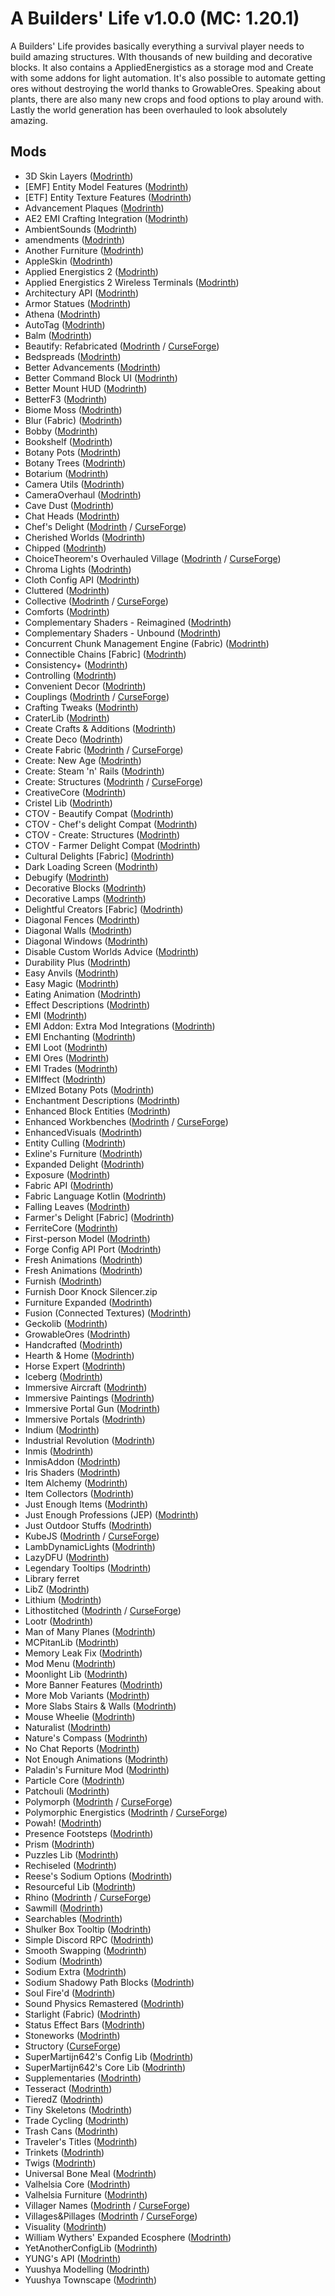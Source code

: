 # A Builders' Life v1.0.0 (MC: 1.20.1)
A Builders' Life provides basically everything a survival player needs to build amazing structures. WIth thousands of new building and decorative blocks. It also contains a AppliedEnergistics as a storage mod and Create with some addons for light automation. It's also possible to automate getting ores without destroying the world thanks to GrowableOres. Speaking about plants, there are also many new crops and food options to play around with. Lastly the world generation has been overhauled to look absolutely amazing.
## Mods
- 3D Skin Layers ([Modrinth](https://modrinth.com/mod/3dskinlayers))
- [EMF] Entity Model Features ([Modrinth](https://modrinth.com/mod/entity-model-features))
- [ETF] Entity Texture Features ([Modrinth](https://modrinth.com/mod/entitytexturefeatures))
- Advancement Plaques ([Modrinth](https://modrinth.com/mod/advancement-plaques))
- AE2 EMI Crafting Integration ([Modrinth](https://modrinth.com/mod/ae2-emi-crafting))
- AmbientSounds ([Modrinth](https://modrinth.com/mod/ambientsounds))
- amendments ([Modrinth](https://modrinth.com/mod/amendments))
- Another Furniture ([Modrinth](https://modrinth.com/mod/another-furniture))
- AppleSkin ([Modrinth](https://modrinth.com/mod/appleskin))
- Applied Energistics 2 ([Modrinth](https://modrinth.com/mod/ae2))
- Applied Energistics 2 Wireless Terminals ([Modrinth](https://modrinth.com/mod/applied-energistics-2-wireless-terminals))
- Architectury API ([Modrinth](https://modrinth.com/mod/architectury-api))
- Armor Statues ([Modrinth](https://modrinth.com/mod/armor-statues))
- Athena ([Modrinth](https://modrinth.com/mod/athena-ctm))
- AutoTag ([Modrinth](https://modrinth.com/mod/autotag))
- Balm ([Modrinth](https://modrinth.com/mod/balm))
- Beautify: Refabricated ([Modrinth](https://modrinth.com/mod/beautify-refabricated) / [CurseForge](https://www.curseforge.com/minecraft/mc-mods/beautify-refabricated))
- Bedspreads ([Modrinth](https://modrinth.com/mod/bedspreads))
- Better Advancements ([Modrinth](https://modrinth.com/mod/better-advancements))
- Better Command Block UI ([Modrinth](https://modrinth.com/mod/bettercommandblockui))
- Better Mount HUD ([Modrinth](https://modrinth.com/mod/better-mount-hud))
- BetterF3 ([Modrinth](https://modrinth.com/mod/betterf3))
- Biome Moss ([Modrinth](https://modrinth.com/mod/biome-moss))
- Blur (Fabric) ([Modrinth](https://modrinth.com/mod/blur-fabric))
- Bobby ([Modrinth](https://modrinth.com/mod/bobby))
- Bookshelf ([Modrinth](https://modrinth.com/mod/bookshelf-lib))
- Botany Pots ([Modrinth](https://modrinth.com/mod/botany-pots))
- Botany Trees ([Modrinth](https://modrinth.com/mod/botany-trees))
- Botarium ([Modrinth](https://modrinth.com/mod/botarium))
- Camera Utils ([Modrinth](https://modrinth.com/mod/camera-utils))
- CameraOverhaul ([Modrinth](https://modrinth.com/mod/cameraoverhaul))
- Cave Dust ([Modrinth](https://modrinth.com/mod/cave-dust))
- Chat Heads ([Modrinth](https://modrinth.com/mod/chat-heads))
- Chef's Delight ([Modrinth](https://modrinth.com/mod/chefs-delight) / [CurseForge](https://www.curseforge.com/minecraft/mc-mods/chefs-delight-fabric))
- Cherished Worlds ([Modrinth](https://modrinth.com/mod/cherished-worlds))
- Chipped ([Modrinth](https://modrinth.com/mod/chipped))
- ChoiceTheorem's Overhauled Village ([Modrinth](https://modrinth.com/mod/ct-overhaul-village) / [CurseForge](https://www.curseforge.com/minecraft/mc-mods/choicetheorems-overhauled-village))
- Chroma Lights ([Modrinth](https://modrinth.com/mod/chroma-lights))
- Cloth Config API ([Modrinth](https://modrinth.com/mod/cloth-config))
- Cluttered ([Modrinth](https://modrinth.com/mod/cluttered))
- Collective ([Modrinth](https://modrinth.com/mod/collective) / [CurseForge](https://www.curseforge.com/minecraft/mc-mods/collective))
- Comforts ([Modrinth](https://modrinth.com/mod/comforts))
- Complementary Shaders - Reimagined ([Modrinth](https://modrinth.com/mod/complementary-reimagined))
- Complementary Shaders - Unbound ([Modrinth](https://modrinth.com/mod/complementary-unbound))
- Concurrent Chunk Management Engine (Fabric) ([Modrinth](https://modrinth.com/mod/c2me-fabric))
- Connectible Chains [Fabric] ([Modrinth](https://modrinth.com/mod/connectible_chains))
- Consistency+ ([Modrinth](https://modrinth.com/mod/consistencyplus))
- Controlling ([Modrinth](https://modrinth.com/mod/controlling))
- Convenient Decor ([Modrinth](https://modrinth.com/mod/convenient-decor))
- Couplings ([Modrinth](https://modrinth.com/mod/couplings) / [CurseForge](https://www.curseforge.com/minecraft/mc-mods/couplings))
- Crafting Tweaks ([Modrinth](https://modrinth.com/mod/crafting-tweaks))
- CraterLib ([Modrinth](https://modrinth.com/mod/craterlib))
- Create Crafts & Additions ([Modrinth](https://modrinth.com/mod/createaddition))
- Create Deco ([Modrinth](https://modrinth.com/mod/create-deco))
- Create Fabric ([Modrinth](https://modrinth.com/mod/create-fabric) / [CurseForge](https://www.curseforge.com/minecraft/mc-mods/create-fabric))
- Create: New Age ([Modrinth](https://modrinth.com/mod/create-new-age))
- Create: Steam 'n' Rails ([Modrinth](https://modrinth.com/mod/create-steam-n-rails))
- Create: Structures ([Modrinth](https://modrinth.com/mod/create-structures) / [CurseForge](https://www.curseforge.com/minecraft/mc-mods/project-871698))
- CreativeCore ([Modrinth](https://modrinth.com/mod/creativecore))
- Cristel Lib ([Modrinth](https://modrinth.com/mod/cristel-lib))
- CTOV - Beautify Compat ([Modrinth](https://modrinth.com/mod/ctov-beautify-compat))
- CTOV - Chef's delight Compat ([Modrinth](https://modrinth.com/mod/ctov-chefs-delight-compat))
- CTOV - Create: Structures ([Modrinth](https://modrinth.com/mod/ctov-create-structures))
- CTOV - Farmer Delight Compat ([Modrinth](https://modrinth.com/mod/ctov-farmers-delight-compat))
- Cultural Delights [Fabric] ([Modrinth](https://modrinth.com/mod/cultural-delights-fabric))
- Dark Loading Screen ([Modrinth](https://modrinth.com/mod/dark-loading-screen))
- Debugify ([Modrinth](https://modrinth.com/mod/debugify))
- Decorative Blocks ([Modrinth](https://modrinth.com/mod/decorative-blocks))
- Decorative Lamps ([Modrinth](https://modrinth.com/mod/decorative-lamps))
- Delightful Creators  [Fabric] ([Modrinth](https://modrinth.com/mod/delightful-creators-fabric))
- Diagonal Fences ([Modrinth](https://modrinth.com/mod/diagonal-fences))
- Diagonal Walls ([Modrinth](https://modrinth.com/mod/diagonal-walls))
- Diagonal Windows ([Modrinth](https://modrinth.com/mod/diagonal-windows))
- Disable Custom Worlds Advice ([Modrinth](https://modrinth.com/mod/dcwa))
- Durability Plus ([Modrinth](https://modrinth.com/mod/durability-plus))
- Easy Anvils ([Modrinth](https://modrinth.com/mod/easy-anvils))
- Easy Magic ([Modrinth](https://modrinth.com/mod/easy-magic))
- Eating Animation ([Modrinth](https://modrinth.com/mod/eating-animation))
- Effect Descriptions ([Modrinth](https://modrinth.com/mod/effect-descriptions))
- EMI ([Modrinth](https://modrinth.com/mod/emi))
- EMI Addon: Extra Mod Integrations ([Modrinth](https://modrinth.com/mod/extra-mod-integrations))
- EMI Enchanting ([Modrinth](https://modrinth.com/mod/emi-enchanting))
- EMI Loot ([Modrinth](https://modrinth.com/mod/emi-loot))
- EMI Ores ([Modrinth](https://modrinth.com/mod/emi-ores))
- EMI Trades ([Modrinth](https://modrinth.com/mod/emitrades))
- EMIffect ([Modrinth](https://modrinth.com/mod/emiffect))
- EMIzed Botany Pots ([Modrinth](https://modrinth.com/mod/emized-botany-pots))
- Enchantment Descriptions ([Modrinth](https://modrinth.com/mod/enchantment-descriptions))
- Enhanced Block Entities ([Modrinth](https://modrinth.com/mod/ebe))
- Enhanced Workbenches ([Modrinth](https://modrinth.com/mod/enhanced-workbenches) / [CurseForge](https://www.curseforge.com/minecraft/mc-mods/enhanced-workbenches))
- EnhancedVisuals ([Modrinth](https://modrinth.com/mod/enhancedvisuals))
- Entity Culling ([Modrinth](https://modrinth.com/mod/entityculling))
- Exline's Furniture ([Modrinth](https://modrinth.com/mod/exlines-furniture))
- Expanded Delight ([Modrinth](https://modrinth.com/mod/expanded-delight))
- Exposure ([Modrinth](https://modrinth.com/mod/exposure))
- Fabric API ([Modrinth](https://modrinth.com/mod/fabric-api))
- Fabric Language Kotlin ([Modrinth](https://modrinth.com/mod/fabric-language-kotlin))
- Falling Leaves ([Modrinth](https://modrinth.com/mod/fallingleaves))
- Farmer's Delight [Fabric] ([Modrinth](https://modrinth.com/mod/farmers-delight-fabric))
- FerriteCore ([Modrinth](https://modrinth.com/mod/ferrite-core))
- First-person Model ([Modrinth](https://modrinth.com/mod/first-person-model))
- Forge Config API Port ([Modrinth](https://modrinth.com/mod/forge-config-api-port))
- Fresh Animations ([Modrinth](https://modrinth.com/mod/fresh-animations))
- Fresh Animations ([Modrinth](https://modrinth.com/mod/fresh-animations))
- Furnish ([Modrinth](https://modrinth.com/mod/furnish-furniture))
- Furnish Door Knock Silencer.zip
- Furniture Expanded ([Modrinth](https://modrinth.com/mod/furniture-expanded))
- Fusion (Connected Textures) ([Modrinth](https://modrinth.com/mod/fusion-connected-textures))
- Geckolib ([Modrinth](https://modrinth.com/mod/geckolib))
- GrowableOres ([Modrinth](https://modrinth.com/mod/growableores))
- Handcrafted ([Modrinth](https://modrinth.com/mod/handcrafted))
- Hearth & Home ([Modrinth](https://modrinth.com/mod/hearth-and-home))
- Horse Expert ([Modrinth](https://modrinth.com/mod/horse-expert))
- Iceberg ([Modrinth](https://modrinth.com/mod/iceberg))
- Immersive Aircraft ([Modrinth](https://modrinth.com/mod/immersive-aircraft))
- Immersive Paintings ([Modrinth](https://modrinth.com/mod/immersive-paintings))
- Immersive Portal Gun ([Modrinth](https://modrinth.com/mod/portal-gun))
- Immersive Portals ([Modrinth](https://modrinth.com/mod/immersiveportals))
- Indium ([Modrinth](https://modrinth.com/mod/indium))
- Industrial Revolution ([Modrinth](https://modrinth.com/mod/industrial-revolution))
- Inmis ([Modrinth](https://modrinth.com/mod/inmis))
- InmisAddon ([Modrinth](https://modrinth.com/mod/inmisaddon))
- Iris Shaders ([Modrinth](https://modrinth.com/mod/iris))
- Item Alchemy ([Modrinth](https://modrinth.com/mod/item-alchemy))
- Item Collectors ([Modrinth](https://modrinth.com/mod/item-collectors))
- Just Enough Items ([Modrinth](https://modrinth.com/mod/jei))
- Just Enough Professions (JEP) ([Modrinth](https://modrinth.com/mod/just-enough-professions-jep))
- Just Outdoor Stuffs ([Modrinth](https://modrinth.com/mod/just-outdoor-stuffs))
- KubeJS ([Modrinth](https://modrinth.com/mod/kubejs) / [CurseForge](https://www.curseforge.com/minecraft/mc-mods/kubejs))
- LambDynamicLights ([Modrinth](https://modrinth.com/mod/lambdynamiclights))
- LazyDFU ([Modrinth](https://modrinth.com/mod/lazydfu))
- Legendary Tooltips ([Modrinth](https://modrinth.com/mod/legendary-tooltips))
- Library ferret
- LibZ ([Modrinth](https://modrinth.com/mod/libz))
- Lithium ([Modrinth](https://modrinth.com/mod/lithium))
- Lithostitched ([Modrinth](https://modrinth.com/mod/lithostitched) / [CurseForge](https://www.curseforge.com/minecraft/mc-mods/lithostitched))
- Lootr ([Modrinth](https://modrinth.com/mod/lootr))
- Man of Many Planes ([Modrinth](https://modrinth.com/mod/man-of-many-planes))
- MCPitanLib ([Modrinth](https://modrinth.com/mod/mcpitanlibarch))
- Memory Leak Fix ([Modrinth](https://modrinth.com/mod/memoryleakfix))
- Mod Menu ([Modrinth](https://modrinth.com/mod/modmenu))
- Moonlight Lib ([Modrinth](https://modrinth.com/mod/moonlight))
- More Banner Features ([Modrinth](https://modrinth.com/mod/more-banner-features))
- More Mob Variants ([Modrinth](https://modrinth.com/mod/more-mob-variants))
- More Slabs Stairs & Walls ([Modrinth](https://modrinth.com/mod/more-slabs-stairs-and-walls))
- Mouse Wheelie ([Modrinth](https://modrinth.com/mod/mouse-wheelie))
- Naturalist ([Modrinth](https://modrinth.com/mod/naturalist))
- Nature's Compass ([Modrinth](https://modrinth.com/mod/natures-compass))
- No Chat Reports ([Modrinth](https://modrinth.com/mod/no-chat-reports))
- Not Enough Animations ([Modrinth](https://modrinth.com/mod/not-enough-animations))
- Paladin's Furniture Mod ([Modrinth](https://modrinth.com/mod/paladins-furniture))
- Particle Core ([Modrinth](https://modrinth.com/mod/particle-core))
- Patchouli ([Modrinth](https://modrinth.com/mod/patchouli))
- Polymorph ([Modrinth](https://modrinth.com/mod/polymorph) / [CurseForge](https://www.curseforge.com/minecraft/mc-mods/polymorph))
- Polymorphic Energistics ([Modrinth](https://modrinth.com/mod/polymorphic-energistics) / [CurseForge](https://www.curseforge.com/minecraft/mc-mods/polymorphic-energistics))
- Powah! ([Modrinth](https://modrinth.com/mod/powah))
- Presence Footsteps ([Modrinth](https://modrinth.com/mod/presence-footsteps))
- Prism ([Modrinth](https://modrinth.com/mod/prism-lib))
- Puzzles Lib ([Modrinth](https://modrinth.com/mod/puzzles-lib))
- Rechiseled ([Modrinth](https://modrinth.com/mod/rechiseled))
- Reese's Sodium Options ([Modrinth](https://modrinth.com/mod/reeses-sodium-options))
- Resourceful Lib ([Modrinth](https://modrinth.com/mod/resourceful-lib))
- Rhino ([Modrinth](https://modrinth.com/mod/rhino) / [CurseForge](https://www.curseforge.com/minecraft/mc-mods/rhino))
- Sawmill ([Modrinth](https://modrinth.com/mod/universal-sawmill))
- Searchables ([Modrinth](https://modrinth.com/mod/searchables))
- Shulker Box Tooltip ([Modrinth](https://modrinth.com/mod/shulkerboxtooltip))
- Simple Discord RPC ([Modrinth](https://modrinth.com/mod/simple-discord-rpc))
- Smooth Swapping ([Modrinth](https://modrinth.com/mod/smooth-swapping))
- Sodium ([Modrinth](https://modrinth.com/mod/sodium))
- Sodium Extra ([Modrinth](https://modrinth.com/mod/sodium-extra))
- Sodium Shadowy Path Blocks ([Modrinth](https://modrinth.com/mod/sodium-shadowy-path-blocks))
- Soul Fire'd ([Modrinth](https://modrinth.com/mod/soul-fire-d))
- Sound Physics Remastered ([Modrinth](https://modrinth.com/mod/sound-physics-remastered))
- Starlight (Fabric) ([Modrinth](https://modrinth.com/mod/starlight))
- Status Effect Bars ([Modrinth](https://modrinth.com/mod/status-effect-bars))
- Stoneworks ([Modrinth](https://modrinth.com/mod/stoneworks))
- Structory ([CurseForge](https://www.curseforge.com/minecraft/mc-mods/structory))
- SuperMartijn642's Config Lib ([Modrinth](https://modrinth.com/mod/supermartijn642s-config-lib))
- SuperMartijn642's Core Lib ([Modrinth](https://modrinth.com/mod/supermartijn642s-core-lib))
- Supplementaries ([Modrinth](https://modrinth.com/mod/supplementaries))
- Tesseract ([Modrinth](https://modrinth.com/mod/tesseract))
- TieredZ ([Modrinth](https://modrinth.com/mod/tieredz))
- Tiny Skeletons ([Modrinth](https://modrinth.com/mod/tiny-skeletons))
- Trade Cycling ([Modrinth](https://modrinth.com/mod/trade-cycling))
- Trash Cans ([Modrinth](https://modrinth.com/mod/trash-cans))
- Traveler's Titles ([Modrinth](https://modrinth.com/mod/travelers-titles))
- Trinkets ([Modrinth](https://modrinth.com/mod/trinkets))
- Twigs ([Modrinth](https://modrinth.com/mod/twigs))
- Universal Bone Meal ([Modrinth](https://modrinth.com/mod/universal-bone-meal))
- Valhelsia Core ([Modrinth](https://modrinth.com/mod/valhelsia-core))
- Valhelsia Furniture ([Modrinth](https://modrinth.com/mod/valhelsia-furniture))
- Villager Names ([Modrinth](https://modrinth.com/mod/villager-names-serilum) / [CurseForge](https://www.curseforge.com/minecraft/mc-mods/villager-names))
- Villages&Pillages ([Modrinth](https://modrinth.com/mod/villages-and-pillages) / [CurseForge](https://www.curseforge.com/minecraft/mc-mods/villages-and-pillages))
- Visuality ([Modrinth](https://modrinth.com/mod/visuality))
- William Wythers' Expanded Ecosphere ([Modrinth](https://modrinth.com/mod/expanded-ecosphere))
- YetAnotherConfigLib ([Modrinth](https://modrinth.com/mod/yacl))
- YUNG's API ([Modrinth](https://modrinth.com/mod/yungs-api))
- Yuushya Modelling ([Modrinth](https://modrinth.com/mod/yuushya-modelling))
- Yuushya Townscape ([Modrinth](https://modrinth.com/mod/yuushya-townscape))